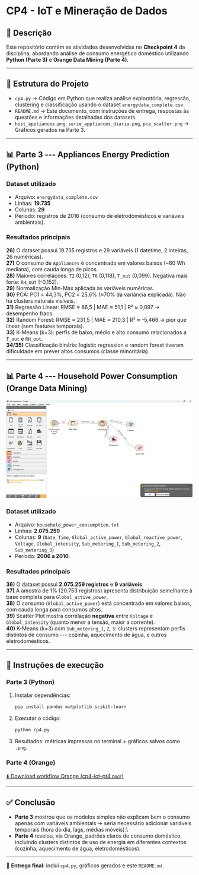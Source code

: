 # CP4 - IoT e Mineração de Dados

## 📌 Descrição

Este repositório contém as atividades desenvolvidas no **Checkpoint 4**
da disciplina, abordando análise de consumo energético doméstico
utilizando **Python (Parte 3)** e **Orange Data Mining (Parte 4)**.

------------------------------------------------------------------------

## 📂 Estrutura do Projeto

-   `cp4.py` → Código em Python que realiza análise exploratória,
    regressão, clustering e classificação usando o dataset
    `energydata_complete.csv`.
-   `README.md` → Este documento, com instruções de entrega, respostas
    às questões e informações detalhadas dos datasets.
-   `hist_appliances.png`, `serie_appliances_diaria.png`,
    `pca_scatter.png` → Gráficos gerados na Parte 3.

------------------------------------------------------------------------

## 📊 Parte 3 --- Appliances Energy Prediction (Python)

### Dataset utilizado

-   Arquivo: `energydata_complete.csv`
-   Linhas: **19.735**
-   Colunas: **29**
-   Período: registros de 2016 (consumo de eletrodomésticos e variáveis
    ambientais).

### Resultados principais

**26)** O dataset possui 19.735 registros e 29 variáveis (1 datetime, 2
inteiras, 26 numéricas).\
**27)** O consumo de `Appliances` é concentrado em valores baixos (\~60
Wh mediana), com cauda longa de picos.\
**28)** Maiores correlações: `T2` (0,12), `T6` (0,118), `T_out` (0,099).
Negativa mais forte: `RH_out` (-0,152).\
**29)** Normalização Min-Max aplicada às variáveis numéricas.\
**30)** PCA: PC1 = 44,3%, PC2 = 25,6% (≈70% da variância explicada). Não
há clusters naturais visíveis.\
**31)** Regressão Linear: RMSE ≈ 86,5 \| MAE ≈ 51,1 \| R² ≈ 0,097 →
desempenho fraco.\
**32)** Random Forest: RMSE ≈ 231,5 \| MAE ≈ 210,3 \| R² ≈ -5,466 → pior
que linear (sem features temporais).\
**33)** K-Means (k=3): perfis de baixo, médio e alto consumo
relacionados a `T_out` e `RH_out`.\
**34/35)** Classificação binária: logistic regression e random forest
tiveram dificuldade em prever altos consumos (classe minoritária).

------------------------------------------------------------------------

## 📊 Parte 4 --- Household Power Consumption (Orange Data Mining)
![Imagem Orange](https://github.com/raphatatto/cp4-iot/blob/main/img/imagem.jpg)
### Dataset utilizado

-   Arquivo: `household_power_consumption.txt`
-   Linhas: **2.075.259**
-   Colunas: **9** (`Date`, `Time`, `Global_active_power`,
    `Global_reactive_power`, `Voltage`, `Global_intensity`,
    `Sub_metering_1`, `Sub_metering_2`, `Sub_metering_3`)
-   Período: **2006 a 2010**.

### Resultados principais

**36)** O dataset possui **2.075.259 registros** e **9 variáveis**.\
**37)** A amostra de 1% (20.753 registros) apresenta distribuição
semelhante à base completa para `Global_active_power`.\
**38)** O consumo (`Global_active_power`) está concentrado em valores
baixos, com cauda longa para consumos altos.\
**39)** Scatter Plot mostra correlação **negativa** entre `Voltage` e
`Global_intensity` (quanto menor a tensão, maior a corrente).\
**40)** K-Means (k=3) com `Sub_metering_1`, `2`, `3`: clusters
representam perfis distintos de consumo --- cozinha, aquecimento de
água, e outros eletrodomésticos.

------------------------------------------------------------------------

## 🚀 Instruções de execução

### Parte 3 (Python)

1.  Instalar dependências:

    ``` bash
    pip install pandas matplotlib scikit-learn
    ```

2.  Executar o código:

    ``` bash
    python cp4.py
    ```

3.  Resultados: métricas impressas no terminal + gráficos salvos como
    `.png`.

### Parte 4 (Orange)

[⬇️ Download workflow Orange (cp4-iot-pt4.ows)](https://github.com/raphatatto/cp4-iot/raw/main/cp4-iot-pt4.ows)

------------------------------------------------------------------------

## ✅ Conclusão

-   **Parte 3** mostrou que os modelos simples não explicam bem o
    consumo apenas com variáveis ambientais → seria necessário adicionar
    variáveis temporais (hora do dia, lags, médias móveis).\
-   **Parte 4** revelou, via Orange, padrões claros de consumo
    doméstico, incluindo clusters distintos de uso de energia em
    diferentes contextos (cozinha, aquecimento de água,
    eletrodomésticos).

------------------------------------------------------------------------

📅 **Entrega final**: inclui `cp4.py`, gráficos gerados e este
`README.md`.
